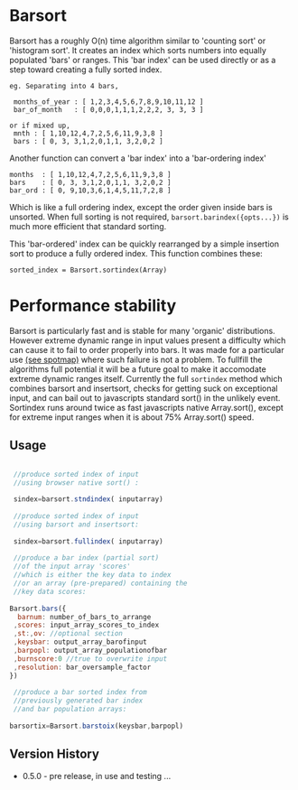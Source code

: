 Barsort
=======

Barsort has a roughly O(n) time algorithm similar to 'counting sort' or 'histogram sort'. 
It creates an index which sorts numbers into equally populated 'bars' or ranges. 
This 'bar index' can be used directly or as a step toward creating a fully sorted index.

```
eg. Separating into 4 bars,

 months_of_year : [ 1,2,3,4,5,6,7,8,9,10,11,12 ]   
 bar_of_month   : [ 0,0,0,1,1,1,2,2,2, 3, 3, 3 ]

or if mixed up,
 mnth : [ 1,10,12,4,7,2,5,6,11,9,3,8 ]
 bars : [ 0, 3, 3,1,2,0,1,1, 3,2,0,2 ]
```

Another function can convert a 'bar index' into a 'bar-ordering index'
```
months  : [ 1,10,12,4,7,2,5,6,11,9,3,8 ]
bars    : [ 0, 3, 3,1,2,0,1,1, 3,2,0,2 ]
bar_ord : [ 0, 9,10,3,6,1,4,5,11,7,2,8 ]
```
Which is like a full ordering index, except the order given inside bars
is unsorted. When full sorting is not required, `barsort.barindex({opts...})` is
much more efficient that standard sorting.

This 'bar-ordered' index can be quickly rearranged by a simple insertion sort to produce a fully ordered index. This function combines these:

`sorted_index = Barsort.sortindex(Array)`

Performance stability
=====================
Barsort is particularly fast and is stable for many 'organic' distributions.
However extreme dynamic range in input values present a difficulty which can cause it to fail to order properly into bars. It was made for a particular use [(see spotmap)](github.com/strainer/fancy/wiki/spotmap) where such failure is not a problem. 
To fullfill the algorithms full potential it will be a future goal to make it accomodate extreme dynamic ranges itself. Currently the full `sortindex` method which combines barsort and insertsort, checks for getting suck on exceptional input, and can bail out to javascripts standard sort() in the unlikely event. 
Sortindex runs around twice as fast javascripts native Array.sort(), except for extreme input ranges when it is about 75% Array.sort() speed.

Usage
-----
```javascript 

 //produce sorted index of input
 //using browser native sort() :
 
 sindex=barsort.stndindex( inputarray) 
 
 //produce sorted index of input
 //using barsort and insertsort:
 
 sindex=barsort.fullindex( inputarray) 
                                       
 //produce a bar index (partial sort)
 //of the input array 'scores'
 //which is either the key data to index
 //or an array (pre-prepared) containing the 
 //key data scores:
 
Barsort.bars({
  barnum: number_of_bars_to_arrange
 ,scores: input_array_scores_to_index 
 ,st:,ov: //optional section
 ,keysbar: output_array_barofinput
 ,barpopl: output_array_populationofbar
 ,burnscore:0 //true to overwrite input 
 ,resolution: bar_oversample_factor
})
  
 //produce a bar sorted index from
 //previously generated bar index 
 //and bar population arrays:
 
barsortix=Barsort.barstoix(keysbar,barpopl)

```	

Version History
---------------
* 0.5.0 - pre release, in use and testing ...